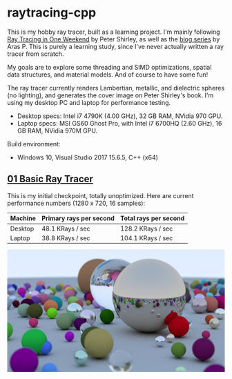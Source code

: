 # raytracing-cpp

This is my hobby ray tracer, built as a learning project.  I'm mainly following [Ray Tracing in One Weekend](https://www.amazon.com/Ray-Tracing-Weekend-Minibooks-Book-ebook/dp/B01B5AODD8/) by Peter Shirley, as well as the [blog series](http://aras-p.info/blog/2018/03/28/Daily-Pathtracer-Part-0-Intro/) by Aras P.  This is purely a learning study, since I've never actually written a ray tracer from scratch.

My goals are to explore some threading and SIMD optimizations, spatial data structures, and material models.  And of course to have some fun!

The ray tracer currently renders Lambertian, metallic, and dielectric spheres (no lighting), and generates the cover image on Peter Shirley's book.  I'm using my desktop PC and laptop for performance testing.
* Desktop specs: Intel i7 4790K (4.00 GHz), 32 GB RAM, NVidia 970 GPU.
* Laptop specs: MSI GS60 Ghost Pro, with Intel i7 6700HQ (2.60 GHz), 16 GB RAM, NVidia 970M GPU.

Build environment:
* Windows 10, Visual Studio 2017 15.6.5, C++ (x64)

## [01 Basic Ray Tracer](https://github.com/DrGr4f1x/raytracing-cpp/releases/tag/0.1-basic)
This is my initial checkpoint, totally unoptimized.  Here are current performance numbers (1280 x 720, 16 samples):

Machine | Primary rays per second | Total rays per second
------- | ----------------------- | ---------------------
Desktop | 48.1 KRays / sec | 128.2 KRays / sec
Laptop | 38.8 KRays / sec | 104.1 KRays / sec

![Screenshot](/Screenshots/Image_16x.jpg?raw=true "Screenshot")
